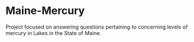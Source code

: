 # Maine-Mercury
Project focused on answering questions pertaining to concerning levels of mercury in Lakes in the State of Maine.
